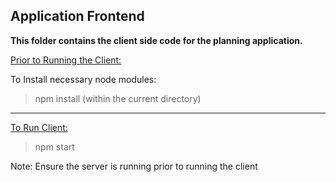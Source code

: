 ## Application Frontend

**This folder contains the client side code for the planning application.**

<ins> Prior to Running the Client: </ins>

To Install necessary node modules:
> npm install (within the current directory)

<hr>

<ins>To Run Client:</ins> 
> npm start

Note: Ensure the server is running prior to running the client
